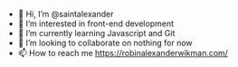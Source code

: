 - 👋 Hi, I’m @saintalexander
- 👀 I’m interested in front-end development
- 🌱 I’m currently learning Javascript and Git
- 💞️ I’m looking to collaborate on nothing for now
- 📫 How to reach me https://robinalexanderwikman.com/ 

<!---
saintalexander/saintalexander is a ✨ special ✨ repository because its `README.md` (this file) appears on your GitHub profile.
You can click the Preview link to take a look at your changes.
--->
